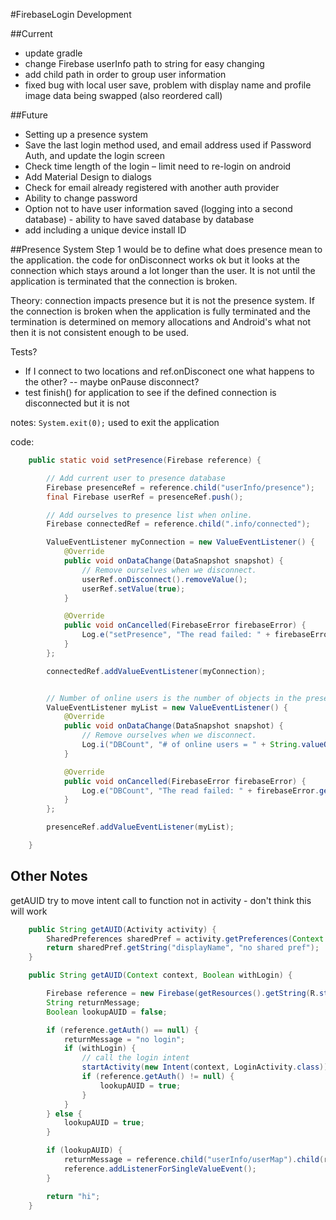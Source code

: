 #FirebaseLogin Development

##Current
- update gradle
- change Firebase userInfo path to string for easy changing
- add child path in order to group user information
- fixed bug with local user save, problem with display name and profile image data being swapped (also reordered call)

##Future
- Setting up a presence system
- Save the last login method used, and email address used if Password Auth, and update the login screen
- Check time length of the login – limit need to re-login on android 
- Add Material Design to dialogs
- Check for email already registered with another auth provider
- Ability to change password
- Option not to have user information saved (logging into a second database) - ability to have saved database by database
- add including a unique device install ID

##Presence System
Step 1 would be to define what does presence mean to the application. the code for onDisconnect works ok but it looks at the connection
which stays around a lot longer than the user. It is not until the application is terminated that the connection is broken.

Theory: connection impacts presence but it is not the presence system. If the connection is broken when the application is fully terminated and the termination is
determined on memory allocations and Android's what not then it is not consistent enough to be used.

Tests?
- If I connect to two locations and ref.onDisconect one what happens to the other?
-- maybe onPause disconnect?
- test finish() for application to see if the defined connection is disconnected but it is not

notes: `System.exit(0);` used to exit the application

code:
```java
    public static void setPresence(Firebase reference) {

        // Add current user to presence database
        Firebase presenceRef = reference.child("userInfo/presence");
        final Firebase userRef = presenceRef.push();

        // Add ourselves to presence list when online.
        Firebase connectedRef = reference.child(".info/connected");

        ValueEventListener myConnection = new ValueEventListener() {
            @Override
            public void onDataChange(DataSnapshot snapshot) {
                // Remove ourselves when we disconnect.
                userRef.onDisconnect().removeValue();
                userRef.setValue(true);
            }

            @Override
            public void onCancelled(FirebaseError firebaseError) {
                Log.e("setPresence", "The read failed: " + firebaseError.getMessage());
            }
        };

        connectedRef.addValueEventListener(myConnection);


        // Number of online users is the number of objects in the presence list.
        ValueEventListener myList = new ValueEventListener() {
            @Override
            public void onDataChange(DataSnapshot snapshot) {
                // Remove ourselves when we disconnect.
                Log.i("DBCount", "# of online users = " + String.valueOf(snapshot.getChildrenCount()));
            }

            @Override
            public void onCancelled(FirebaseError firebaseError) {
                Log.e("DBCount", "The read failed: " + firebaseError.getMessage());
            }
        };

        presenceRef.addValueEventListener(myList);

    }
```

## Other Notes
getAUID try to move intent call to function not in activity - don't think this will work

```java
    public String getAUID(Activity activity) {
        SharedPreferences sharedPref = activity.getPreferences(Context.MODE_PRIVATE);
        return sharedPref.getString("displayName", "no shared pref");
    }

    public String getAUID(Context context, Boolean withLogin) {

        Firebase reference = new Firebase(getResources().getString(R.string.FIREBASE_BASE_REF));
        String returnMessage;
        Boolean lookupAUID = false;

        if (reference.getAuth() == null) {
            returnMessage = "no login";
            if (withLogin) {
                // call the login intent
                startActivity(new Intent(context, LoginActivity.class));
                if (reference.getAuth() != null) {
                    lookupAUID = true;
                }
            }
        } else {
            lookupAUID = true;
        }

        if (lookupAUID) {
            returnMessage = reference.child("userInfo/userMap").child(reference.getAuth().getUid()).getValue();
            reference.addListenerForSingleValueEvent();
        }

        return "hi";
    }
```
